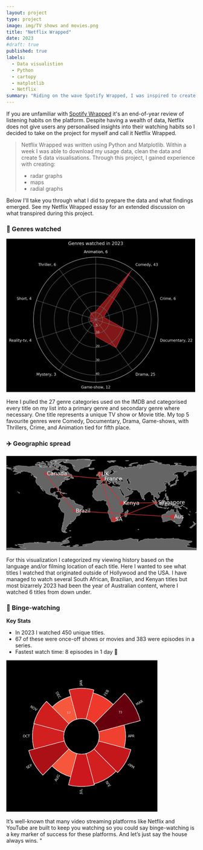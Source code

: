```yaml
---
layout: project
type: project
image: img/TV shows and movies.png
title: "Netflix Wrapped"
date: 2023
#draft: true
published: true
labels:
  - Data visualistion
  - Python
  - cartopy
  - matplotlib
  - Netflix
summary: "Riding on the wave Spotify Wrapped, I was inspired to create 5 data visualisations which summarise my Netflix watching habits for 2023."
---
```

If you are unfamiliar with [Spotify Wrapped](https://en.wikipedia.org/wiki/Spotify_Wrapped) it's an end-of-year review of listening habits on the platform. Despite having a wealth of data, Netflix does not give users any personalised insights into their watching habits so I decided to take on the project for myself and call it Netflix Wrapped.

> Netflix Wrapped was written using Python and Matplotlib. Within a week I was able to download my usage data, clean the data and create 5
> data visualisations. Through this project, I gained experience with creating:
> * radar graphs
> * maps
> * radial graphs

Below I'll take you through what I did to prepare the data and what findings emerged. See my Netflix Wrapped essay for an extended discussion on what transpired during this project.

### 🌈 Genres watched

<img width="500px" class="img-fluid" src="../img/netflix_genres.png">

Here I pulled the 27 genre categories used on the IMDB and categorised every title on my list into a primary genre and secondary genre where necessary. One title represents a unique TV show or Movie title. My top 5 favourite genres were Comedy, Documentary, Drama, Game-shows, with Thrillers, Crime, and Animation tied for fifth place.

### ✈️ Geographic spread 

<img width="600px" class="img-fluid" src="../img/netflix_map (2).png">

For this visualization I categorized my viewing history based on the language and/or filming location of each title. Here I wanted to see what titles I watched that originated outside of Hollywood and the USA. I have managed to watch several South African, Brazilian, and Kenyan titles but most bizarrely 2023 had been the year of Australian content, where I watched 6 titles from down under.

### 🍿 Binge-watching 

**Key Stats** 
+ In 2023 I watched 450 unique titles.
+ 67 of these were once-off shows or movies and 383 were episodes in a series.
+ Fastest watch time: 8 episodes in 1 day 🏁 

<img width="400px" class="img-fluid"  src="../img/netflix_radial_plot.png"> 

It’s well-known that many video streaming platforms like Netflix and YouTube are built to keep you watching so you could say binge-watching is a key marker of success for these platforms. And let’s just say the house always wins. "                                                                                   


